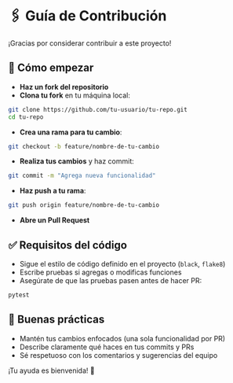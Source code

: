 # 🖇️ Guía de Contribución

¡Gracias por considerar contribuir a este proyecto!

## 🚀 Cómo empezar

- **Haz un fork del repositorio**
- **Clona tu fork** en tu máquina local:

```bash
git clone https://github.com/tu-usuario/tu-repo.git
cd tu-repo
```

- **Crea una rama para tu cambio**:

```bash
git checkout -b feature/nombre-de-tu-cambio
```

- **Realiza tus cambios** y haz commit:

```bash
git commit -m "Agrega nueva funcionalidad"
```

- **Haz push a tu rama**:

```bash
git push origin feature/nombre-de-tu-cambio
```

- **Abre un Pull Request**

## ✅ Requisitos del código

- Sigue el estilo de código definido en el proyecto (`black`, `flake8`)
- Escribe pruebas si agregas o modificas funciones
- Asegúrate de que las pruebas pasen antes de hacer PR:

```bash
pytest
```

## 🤝 Buenas prácticas

- Mantén tus cambios enfocados (una sola funcionalidad por PR)
- Describe claramente qué haces en tus commits y PRs
- Sé respetuoso con los comentarios y sugerencias del equipo

¡Tu ayuda es bienvenida! 🙌

